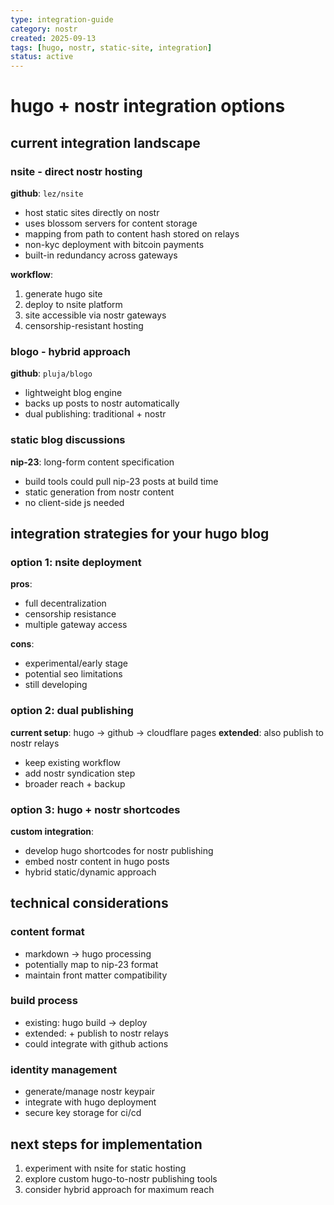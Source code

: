```yaml
---
type: integration-guide
category: nostr
created: 2025-09-13
tags: [hugo, nostr, static-site, integration]
status: active
---
```


# hugo + nostr integration options

## current integration landscape

### nsite - direct nostr hosting
**github**: `lez/nsite`
- host static sites directly on nostr
- uses blossom servers for content storage
- mapping from path to content hash stored on relays
- non-kyc deployment with bitcoin payments
- built-in redundancy across gateways

**workflow**:
1. generate hugo site
2. deploy to nsite platform
3. site accessible via nostr gateways
4. censorship-resistant hosting

### blogo - hybrid approach
**github**: `pluja/blogo`
- lightweight blog engine
- backs up posts to nostr automatically
- dual publishing: traditional + nostr

### static blog discussions
**nip-23**: long-form content specification
- build tools could pull nip-23 posts at build time
- static generation from nostr content
- no client-side js needed

## integration strategies for your hugo blog

### option 1: nsite deployment
**pros**:
- full decentralization
- censorship resistance
- multiple gateway access

**cons**:
- experimental/early stage
- potential seo limitations
- still developing

### option 2: dual publishing
**current setup**: hugo → github → cloudflare pages
**extended**: also publish to nostr relays
- keep existing workflow
- add nostr syndication step
- broader reach + backup

### option 3: hugo + nostr shortcodes
**custom integration**:
- develop hugo shortcodes for nostr publishing
- embed nostr content in hugo posts
- hybrid static/dynamic approach

## technical considerations

### content format
- markdown → hugo processing
- potentially map to nip-23 format
- maintain front matter compatibility

### build process
- existing: hugo build → deploy
- extended: + publish to nostr relays
- could integrate with github actions

### identity management
- generate/manage nostr keypair
- integrate with hugo deployment
- secure key storage for ci/cd

## next steps for implementation
1. experiment with nsite for static hosting
2. explore custom hugo-to-nostr publishing tools
3. consider hybrid approach for maximum reach